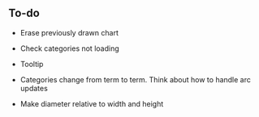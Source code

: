 ## To-do

* Erase previously drawn chart
* Check categories not loading
* Tooltip



* Categories change from term to term. Think about how to handle arc updates
* Make diameter relative to width and height